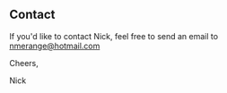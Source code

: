 ## Contact

If you'd like to contact Nick, feel free to send an email to nmerange@hotmail.com

Cheers, 

Nick
